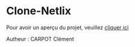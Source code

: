 # Clone-Netlix

Pour avoir un aperçu du projet, veuillez <a href="https://clementcarpot.github.io/Clone-Netlix/">cliquer ici</a>

Autheur : CARPOT Clément
